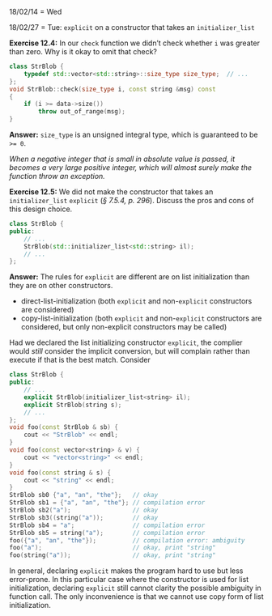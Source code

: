18/02/14 = Wed

18/02/27 = Tue: `explicit` on a constructor that takes an `initializer_list`

**Exercise 12.4:** In our `check` function we didn’t check whether `i` was greater than zero. Why is it okay to omit that check?

```c++
class StrBlob {
    typedef std::vector<std::string>::size_type size_type;	// ...
};
void StrBlob::check(size_type i, const string &msg) const
{
    if (i >= data->size())
        throw out_of_range(msg);
}
```

**Answer:** `size_type` is an unsigned integral type, which is guaranteed to be `>= 0`.

*When a negative integer that is small in absolute value is passed, it becomes a very large positive integer, which will almost surely make the function throw an exception.*

**Exercise 12.5:** We did not make the constructor that takes an `initializer_list` `explicit` (*§ 7.5.4, p. 296*). Discuss the pros and cons of this design choice.

```c++
class StrBlob {
public:
	// ...
    StrBlob(std::initializer_list<std::string> il);
    // ...
};
```

**Answer:**  The rules for `explicit` are different are on list initialization than they are on other constructors.

- direct-list-initialization (both `explicit` and non-`explicit` constructors are considered)
- copy-list-initialization (both `explicit` and non-`explicit` constructors are considered, but only non-explicit constructors may be called)

Had we declared the list initializing constructor `explicit`, the complier would *still* consider the implicit conversion, but will complain rather than execute if that is the best match. Consider

```c++
class StrBlob {
public:
	// ...
    explicit StrBlob(initializer_list<string> il);
    explicit StrBlob(string s);
    // ...
};
void foo(const StrBlob & sb) {
    cout << "StrBlob" << endl;
}
void foo(const vector<string> & v) {
    cout << "vector<string>" << endl;
}
void foo(const string & s) {
    cout << "string" << endl;
}
StrBlob sb0 {"a", "an", "the"};   // okay
StrBlob sb1 = {"a", "an", "the"}; // compilation error
StrBlob sb2("a");                 // okay
StrBlob sb3((string("a"));        // okay
StrBlob sb4 = "a";                // compilation error
StrBlob sb5 = string("a");        // compilation error
foo({"a", "an", "the"});          // compilation error: ambiguity
foo("a");                         // okay, print "string"
foo(string("a"));                 // okay, print "string"
```

In general, declaring `explicit` makes the program hard to use but less error-prone. In this particular case where the constructor is used for list initialization, declaring `explicit` still cannot clarity the possible ambiguity in function call. The only inconvenience is that we cannot use copy form of list initialization.